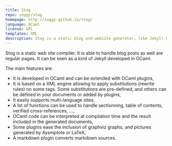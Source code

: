 ```yaml
---
title: Stog
repo: zoggy/stog
homepage: http://zoggy.github.io/stog/
language: OCaml
license: GPL
templates: XML
description: Stog is a static blog and website generator, like Jekyll but in OCaml.
---
```


Stog is a static web site compiler. It is able to handle blog posts as well are regular pages. It can be seen as a kind of Jekyll developed in OCaml.

The main features are:

* It is developed in OCaml and can be extended with OCaml plugins,
* It is based on a XML engine allowing to apply substitutions (rewrite rules) on some tags. Some substitutions are pre-defined, and others can be défined in your documents or added by plugins,
* It easily supports multi-language sites,
* A lot of functions can be used to handle sectionning, table of contents, verified cross-references, ...,
* OCaml code can be interpreted at compilation time and the result included in the generated documents,
* Some plugins ease the inclusion of graphviz graphs, and pictures generated by Aysmptote or LaTeX,
* A markdown plugin converts markdown sources.
